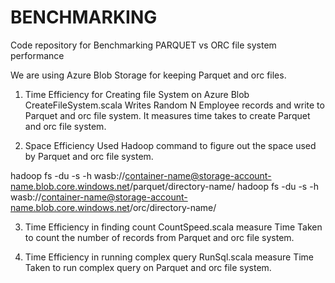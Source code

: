# BENCHMARKING
Code repository for Benchmarking PARQUET vs ORC file system performance

We are using Azure Blob Storage for keeping Parquet and orc files.

1. Time Efficiency for Creating file System on Azure Blob
    CreateFileSystem.scala Writes Random N Employee records and write to Parquet and orc file system.
    It measures time takes to create Parquet and orc file system.
    
2. Space Efficiency
   Used Hadoop command to figure out the space used by Parquet and orc file system.
   
  hadoop fs -du -s -h  wasb://container-name@storage-account-name.blob.core.windows.net/parquet/directory-name/
  hadoop fs -du -s -h  wasb://container-name@storage-account-name.blob.core.windows.net/orc/directory-name/
  
3. Time Efficiency in finding count
    CountSpeed.scala measure Time Taken to count the number of records from Parquet and orc file system.
    
4. Time Efficiency in running complex query
    RunSql.scala measure Time Taken to run complex query on Parquet and orc file system.
   
  
    
